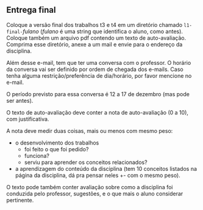 
## Entrega final

Coloque a versão final dos trabalhos t3 e t4 em um diretório chamado `l1-final-`*fulano*
 (*fulano* é uma string que identifica o aluno, como antes).
Coloque também um arquivo pdf contendo um texto de auto-avaliação.
Comprima esse diretório, anexe a um mail e envie para o endereço da disciplina.

Além desse e-mail, tem que ter uma conversa com o professor. O horário da conversa vai ser definido por ordem de chegada dos e-mails. Caso tenha alguma restrição/preferência de dia/horário, por favor mencione no e-mail.

O período previsto para essa conversa é 12 a 17 de dezembro (mas pode ser antes).

O texto de auto-avaliação deve conter a nota de auto-avaliação (0 a 10), com justificativa.

A nota deve medir duas coisas, mais ou menos com mesmo peso: 
- o desenvolvimento dos trabalhos
  - foi feito o que foi pedido?
  - funciona?
  - serviu para aprender os conceitos relacionados?
- a aprendizagem do conteúdo da disciplina (tem 10 conceitos listados na página da disciplina, dá pra pensar neles +- com o mesmo peso).

O texto pode também conter avaliação sobre como a disciplina foi conduzida pelo professor, sugestões, e o que mais o aluno considerar pertinente.
